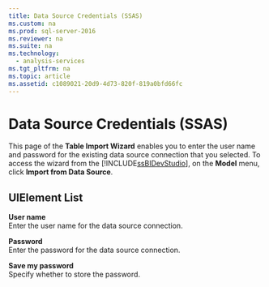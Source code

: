 ```yaml
---
title: Data Source Credentials (SSAS)
ms.custom: na
ms.prod: sql-server-2016
ms.reviewer: na
ms.suite: na
ms.technology: 
  - analysis-services
ms.tgt_pltfrm: na
ms.topic: article
ms.assetid: c1089021-20d9-4d73-820f-819a0bfd66fc
---
```

# Data Source Credentials (SSAS)
  This page of the **Table Import Wizard** enables you to enter the user name and password for the existing data source connection that you selected. To access the wizard from the [!INCLUDE[ssBIDevStudio](../../Token/Other/ssBIDevStudio_md.md)], on the **Model** menu, click **Import from Data Source**.  
  
## UIElement List  
 **User name**  
 Enter the user name for the data source connection.  
  
 **Password**  
 Enter the password for the data source connection.  
  
 **Save my password**  
 Specify whether to store the password.  
  
  